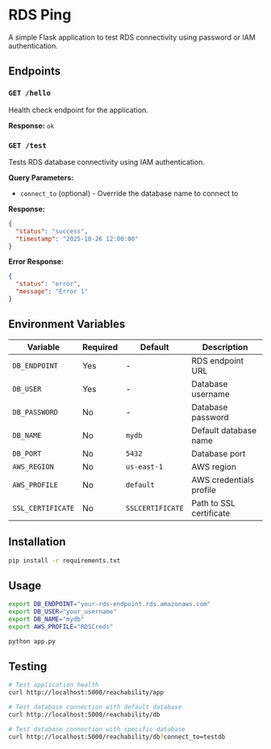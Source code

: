 # RDS Ping

A simple Flask application to test RDS connectivity using password or IAM authentication.

## Endpoints

### `GET /hello`

Health check endpoint for the application.

**Response:** `ok`

### `GET /test`

Tests RDS database connectivity using IAM authentication.

**Query Parameters:**

- `connect_to` (optional) - Override the database name to connect to

**Response:**

```json
{
  "status": "success",
  "timestamp": "2025-10-26 12:00:00"
}
```

**Error Response:**

```json
{
  "status": "error",
  "message": "Error 1"
}
```

## Environment Variables

| Variable          | Required | Default          | Description             |
|-------------------|----------|------------------|-------------------------|
| `DB_ENDPOINT`     | Yes      | -                | RDS endpoint URL        |
| `DB_USER`         | Yes      | -                | Database username       |
| `DB_PASSWORD`     | No       | -                | Database password       |
| `DB_NAME`         | No       | `mydb`           | Default database name   |
| `DB_PORT`         | No       | `5432`           | Database port           |
| `AWS_REGION`      | No       | `us-east-1`      | AWS region              |
| `AWS_PROFILE`     | No       | `default`        | AWS credentials profile |
| `SSL_CERTIFICATE` | No       | `SSLCERTIFICATE` | Path to SSL certificate |

## Installation

```bash
pip install -r requirements.txt
```

## Usage

```bash
export DB_ENDPOINT="your-rds-endpoint.rds.amazonaws.com"
export DB_USER="your_username"
export DB_NAME="mydb"
export AWS_PROFILE="RDSCreds"

python app.py
```

## Testing

```bash
# Test application health
curl http://localhost:5000/reachability/app

# Test database connection with default database
curl http://localhost:5000/reachability/db

# Test database connection with specific database
curl http://localhost:5000/reachability/db?connect_to=testdb
```
